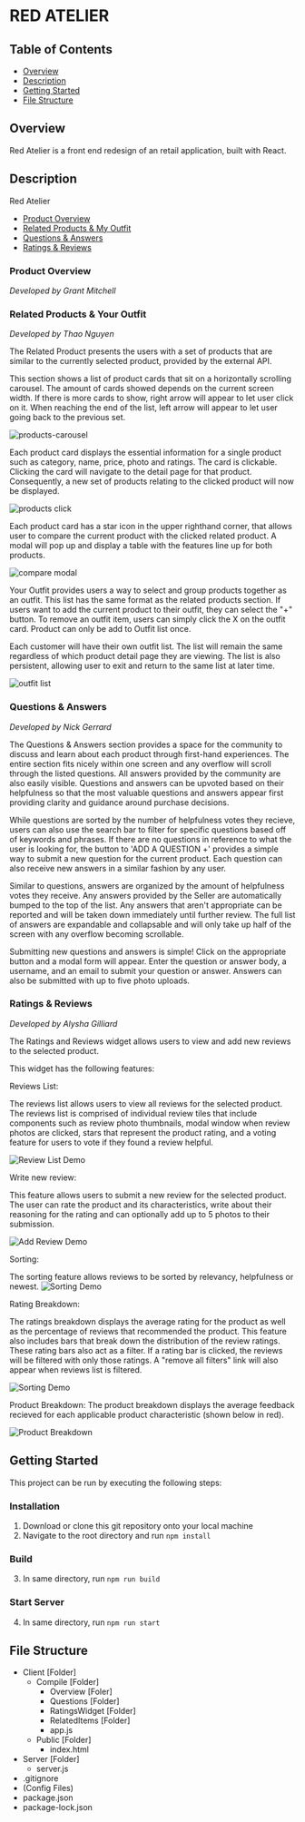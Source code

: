 # RED ATELIER

## Table of Contents
- [Overview](#overview)
- [Description](#description)
- [Getting Started](#getting-started)
- [File Structure](#file-structure)

## Overview
Red Atelier is a front end redesign of an retail application, built with React.

## Description
Red Atelier

- [Product Overview](#product-overview)
- [Related Products & My Outfit](#related-products-&-your-outfit)
- [Questions & Answers](#questions-&-answers)
- [Ratings & Reviews](#ratings-&-reviews)

### Product Overview
_Developed by Grant Mitchell_

### Related Products & Your Outfit
_Developed by Thao Nguyen_

The Related Product presents the users with a set of products that are similar to the currently selected product, provided by the external API.

This section shows a list of product cards that sit on a horizontally scrolling carousel. The amount of cards showed depends on the current screen width. If there is more cards to show, right arrow will appear to let user click on it. When reaching the end of the list, left arrow will appear to let user going back to the previous set.

![products-carousel](https://user-images.githubusercontent.com/88979402/157744146-2a1eace6-4ba9-4b8c-95e1-7e8edc680a18.gif)


Each product card displays the essential information for a single product such as category, name, price, photo and ratings. The card is clickable. Clicking the card will navigate to the detail page for that product. Consequently, a new set of products relating to the clicked product will now be displayed.

![products click](https://user-images.githubusercontent.com/88979402/157744177-c32a0ab7-19ea-4a77-9f2b-7beeecda76ee.gif)


Each product card has a star icon in the upper righthand corner, that allows user to compare the current product with the clicked related product. A modal will pop up and display a table with the features line up for both products.

![compare modal](https://user-images.githubusercontent.com/88979402/157744208-22dbc2b8-c5d8-4b2e-826f-6046f0c87e97.gif)

Your Outfit provides users a way to select and group products together as an outfit. This list has the same format as the related products section. If users want to add the current product to their outfit, they can select the "+" button. To remove an outfit item, users can simply click the X on the outfit card. Product can only be add to Outfit list once.

Each customer will have their own outfit list. The list will remain the same regardless of which product detail page they are viewing. The list is also persistent, allowing user to exit and return to the same list at later time.

![outfit list](https://user-images.githubusercontent.com/88979402/157753274-7b09df39-971a-488c-959d-0f166b00d66d.gif)


### Questions & Answers
_Developed by Nick Gerrard_

The Questions & Answers section provides a space for the community to discuss and learn about each product through first-hand experiences. The entire section fits nicely within one screen and any overflow will scroll through the listed questions. All answers provided by the community are also easily visible. Questions and answers can be upvoted based on their helpfulness so that the most valuable questions and answers appear first providing clarity and guidance around purchase decisions.

While questions are sorted by the number of helpfulness votes they recieve, users can also use the search bar to filter for specific questions based off of keywords and phrases. If there are no questions in reference to what the user is looking for, the button to 'ADD A QUESTION +' provides a simple way to submit a new question for the current product. Each question can also receive new answers in a similar fashion by any user.

Similar to questions, answers are organized by the amount of helpfulness votes they receive. Any answers provided by the Seller are automatically bumped to the top of the list. Any answers that aren't appropriate can be reported and will be taken down immediately until further review. The full list of answers are expandable and collapsable and will only take up half of the screen with any overflow becoming scrollable.

Submitting new questions and answers is simple! Click on the appropriate button and a modal form will appear. Enter the question or answer body, a username, and an email to submit your question or answer. Answers can also be submitted with up to five photo uploads.

### Ratings & Reviews
_Developed by Alysha Gilliard_

The Ratings and Reviews widget allows users to view and add new reviews to the selected product.

This widget has the following features:

Reviews List:

The reviews list allows users to view all reviews for the selected product. The reviews list is comprised of individual review tiles that include components such as review photo thumbnails, modal window when review photos are clicked, stars that represent the product rating, and a voting feature for users to vote if they found a review helpful.

![Review List Demo](https://i.imgur.com/pKSST6y.gif)

Write new review:

This feature allows users to submit a new review for the selected product. The user can rate the product and its characteristics, write about their reasoning for the rating and can optionally add up to 5 photos to their submission.

![Add Review Demo](https://i.imgur.com/zundmvC.gif)

Sorting:

The sorting feature allows reviews to be sorted by relevancy, helpfulness or newest.
![Sorting Demo](https://i.imgur.com/UhLBNCL.gif)

Rating Breakdown:

The ratings breakdown displays the average rating for the product as well as the percentage of reviews that recommended the product. This feature also includes bars that break down the distribution of the review ratings. These rating bars also act as a filter. If a rating bar is clicked, the reviews will be filtered with only those ratings. A "remove all filters" link will also appear when reviews list is filtered.

![Sorting Demo](https://i.imgur.com/6JnhWYD.gif)

Product Breakdown:
The product breakdown displays the average feedback recieved for each applicable product characteristic (shown below in red).

![Product Breakdown](https://i.imgur.com/sR6e1zD.png)

## Getting Started
This project can be run by executing the following steps:
### Installation
1. Download or clone this git repository onto your local machine
2. Navigate to the root directory and run `npm install`

### Build
3. In same directory, run `npm run build`

### Start Server
4. In same directory, run `npm run start`

## File Structure
- Client [Folder]
    - Compile [Folder]
        - Overview [Foler]
        - Questions [Folder]
        - RatingsWidget [Folder]
        - RelatedItems [Folder]
        - app.js
    - Public [Folder]
        - index.html
- Server [Folder]
    - server.js
- .gitignore
- (Config Files)
- package.json
- package-lock.json
